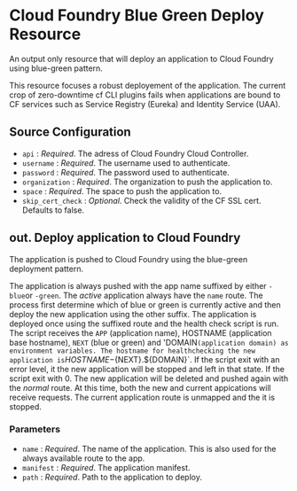 
# Cloud Foundry Blue Green Deploy Resource

An output only resource that will deploy an application to Cloud Foundry using blue-green pattern.

This resource focuses a robust deployement of the application. The current crop of zero-downtime cf CLI plugins fails when applications are bound to CF services such as Service Registry (Eureka) and Identity Service (UAA).

## Source Configuration

- `api` : *Required*. The adress of Cloud Foundry Cloud Controller.
- `username` : *Required*. The username used to authenticate.
- `password` : *Required*. The password used to authenticate.
- `organization` : *Required*. The organization to push the application to.
- `space` : *Required*. The space to push the application to.
- `skip_cert_check` : *Optional*. Check the validity of the CF SSL cert. Defaults to false.

## out. Deploy application to Cloud Foundry

The application is pushed to Cloud Foundry using the blue-green deployment pattern.

The application is always pushed with the app name suffixed by either `-blue`or `-green`. The *active* application always have the `name` route. The process first determine which of blue or green is currently active and then deploy the new application using the other suffix. The application is deployed once using the suffixed route and the health check script is run. The script receives the `APP` (application name), HOSTNAME (application base hostname), `NEXT` (blue or green) and 'DOMAIN` (application domain) as environment variables. The hostname for healthchecking the new application is `${HOSTNAME}-${NEXT}.${DOMAIN}`. If the script exit with an error level, it the new application will be stopped and left in that state. If the script exit with 0. The new application will be deleted and pushed again with the *normal* route. At this time, both the new and current appications will receive requests. The current application route is unmapped and the it is stopped.

### Parameters

- `name` : *Required*. The name of the application. This is also used for the always available route to the app.
- `manifest` : *Required*. The application manifest.
- `path` : *Required*. Path to the application to deploy.
